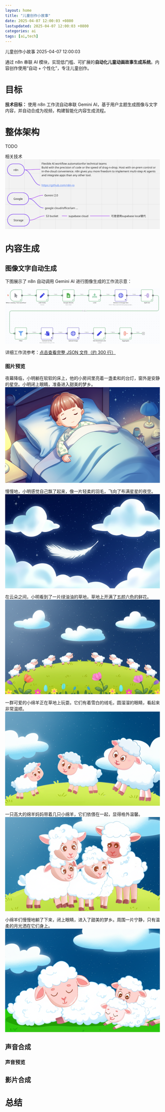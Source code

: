 ```yaml
---
layout: home
title: "儿童创作小故事"
date: 2025-04-07 12:00:03 +0800
lastupdated: 2025-04-07 12:00:03 +0800
categories: ai
tags: [ai,tech]
---
```

儿童创作小故事 2025-04-07 12:00:03


通过 n8n 串联 AI 模块，实现低门槛、可扩展的**自动化儿童动画故事生成系统**。内容创作使用“自动 + 个性化”，专注儿童创作。

# 目标

**技术目标：** 使用 n8n 工作流自动串联 Gemini AI，基于用户主题生成图像与文字内容，并自动合成为视频，构建智能化内容生成流程。

# 整体架构
TODO

相关技术
![n8n + google + supabase](/assets/images/n8n/n8n-gemini-supabase.png)


# 内容生成 

## 图像文字自动生成

下图展示了 n8n 自动调用 Gemini AI 进行图像生成的工作流示意：

![n8n 图像生成工作流示意图](/assets/images/n8n/image-gen.png)

详细工作流参考：[点击查看完整 JSON 文件（约 300 行）](/assets/images/n8n/workflow-sleep-stories-image-gen.json)

### 图片预览

夜幕降临，小明躺在软软的床上，他的小房间里亮着一盏柔和的台灯，窗外是安静的星空。小明闭上眼睛，准备进入甜美的梦乡。
![](/assets/images/n8n/sleep-story/2025-04-08_105003_17_4_image_1.png)

慢慢地，小明感觉自己飘了起来，像一片轻柔的羽毛，飞向了布满星星的夜空。
![](/assets/images/n8n/sleep-story/2025-04-08_105003_17_4_image_2.png)

在云朵之间，小明看到了一片绿油油的草地，草地上开满了五颜六色的鲜花。
![](/assets/images/n8n/sleep-story/2025-04-08_105003_17_4_image_3.png)


一群可爱的小绵羊正在草地上玩耍。它们有着雪白的绒毛，圆溜溜的眼睛，看起来非常温顺。
![](/assets/images/n8n/sleep-story/2025-04-08_105003_17_4_image_4.png)


一只高大的绵羊妈妈带着几只小绵羊，它们依偎在一起，显得格外温馨。
![](/assets/images/n8n/sleep-story/2025-04-08_105003_17_4_image_5.png)


小绵羊们慢慢地躺了下来，闭上眼睛，进入了甜美的梦乡。周围一片宁静，只有温柔的月光洒在它们身上。
![](/assets/images/n8n/sleep-story/2025-04-08_105003_17_4_image_6.png)


## 声音合成

### 声音预览

## 影片合成

# 总结